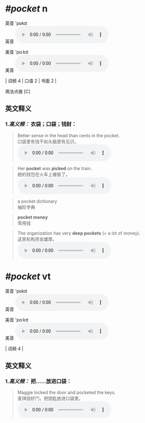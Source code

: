 # ***\#pocket*** n
英音 'pɒkɪt  
英音
<audio src="./media/pocket-B.aac" controls="controls"></audio>

美音 'pɑːkɪt  
美音
<audio src="./media/pocket.aac" controls="controls"></audio>



| 词频 4 | 口语 2 | 书面 2 |  

用法点拨  [C]

英文释义
---
### 1.*高义频：* **衣袋；口袋；钱财：**  

 > Better sense in the head than cents in the pocket.   
 > 口袋里有钱不如头脑里有见识。    
<audio src="./media/pocket-1.aac" controls="controls"></audio>

 > Her **pocket** was **picked** on the train.   
 > 她的钱包在火车上被偷了。    
<audio src="./media/pocket-2.aac" controls="controls"></audio>

 > a pocket dictionary   
 > 袖珍字典    

 > **pocket money**  
 > 零用钱    

 > The organization has very **deep pockets** (= a lot of money).  
 > 这家机构资金雄厚。    
<audio src="./media/The organization has_AAC.aac" controls="controls"></audio>


# ***\#pocket*** vt
英音 'pɒkɪt  
英音
<audio src="./media/pocket-B.aac" controls="controls"></audio>

美音 'pɑːkɪt  
美音
<audio src="./media/pocket.aac" controls="controls"></audio>



| 词频 4 |  

英文释义
---
### 1.*高义频：* **把……放进口袋：**  

 > Maggie locked the door and pocketed the keys.   
 > 麦琪锁好门，把钥匙放进口袋里。    
<audio src="./media/pocket-3.aac" controls="controls"></audio>


